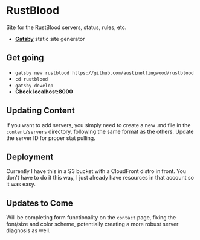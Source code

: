 # RustBlood

Site for the RustBlood servers, status, rules, etc.

- **[Gatsby](https://gatsbyjs.org)** static site generator

## Get going

* `gatsby new rustblood https://github.com/austinellingwood/rustblood`
* `cd rustblood`
* `gatsby develop`
* **Check localhost:8000**

## Updating Content

If you want to add servers, you simply need to create a new .md file in the `content/servers` directory, following the same format as the others. Update the server ID for proper stat pulling.

## Deployment

Currently I have this in a S3 bucket with a CloudFront distro in front. You don't have to do it this way, I just already have resources in that account so it was easy.

## Updates to Come

Will be completing form functionality on the `contact` page, fixing the font/size and color scheme, potentially creating a more robust server diagnosis as well.
